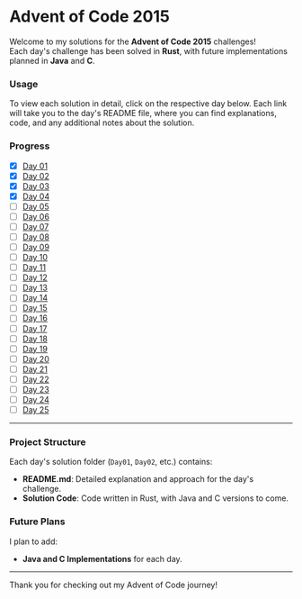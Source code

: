 # Advent of Code 2015

Welcome to my solutions for the **Advent of Code 2015** challenges!  
Each day's challenge has been solved in **Rust**, with future implementations planned in **Java** and **C**.

### Usage

To view each solution in detail, click on the respective day below. Each link will take you to the day's README file, where you can find explanations, code, and any additional notes about the solution.

### Progress

- [x] [Day 01](./Day01/README.md)
- [x] [Day 02](./Day02/README.md)
- [x] [Day 03](./Day03/README.md)
- [x] [Day 04](./Day04/README.md)
- [ ] [Day 05](./Day05/README.md)
- [ ] [Day 06](./Day06/README.md)
- [ ] [Day 07](./Day07/README.md)
- [ ] [Day 08](./Day08/README.md)
- [ ] [Day 09](./Day09/README.md)
- [ ] [Day 10](./Day10/README.md)
- [ ] [Day 11](./Day11/README.md)
- [ ] [Day 12](./Day12/README.md)
- [ ] [Day 13](./Day13/README.md)
- [ ] [Day 14](./Day14/README.md)
- [ ] [Day 15](./Day15/README.md)
- [ ] [Day 16](./Day16/README.md)
- [ ] [Day 17](./Day17/README.md)
- [ ] [Day 18](./Day18/README.md)
- [ ] [Day 19](./Day19/README.md)
- [ ] [Day 20](./Day20/README.md)
- [ ] [Day 21](./Day21/README.md)
- [ ] [Day 22](./Day22/README.md)
- [ ] [Day 23](./Day23/README.md)
- [ ] [Day 24](./Day24/README.md)
- [ ] [Day 25](./Day25/README.md)

---

### Project Structure

Each day's solution folder (`Day01`, `Day02`, etc.) contains:
- **README.md**: Detailed explanation and approach for the day's challenge.
- **Solution Code**: Code written in Rust, with Java and C versions to come.

### Future Plans

I plan to add:
- **Java and C Implementations** for each day.

---

Thank you for checking out my Advent of Code journey!
